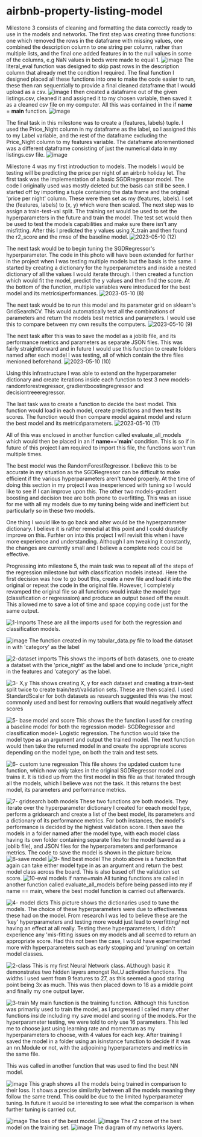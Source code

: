 # airbnb-property-listing-model

Milestone 3 consists of cleaning and formatting the data correctly ready to use in the models and networks. The first step was creating three functions: one which removed the rows in the dataframe with missing values, one combined the description column to one string per column, rather than multiple lists, and the final one added features in to the null values in some of the columns, e.g NaN values in beds were made to equal 1.
![image](https://user-images.githubusercontent.com/116648304/231770992-735e4fa1-6f0c-4e99-98fc-63d969aec74e.png)
The literal_eval function was designed to skip past rows in the description column that already met the condtion I required. 
The final function I designed placed all these functions into one to make the code easier to run, these then ran sequentially to provide a final cleaned dataframe that I would upload as a csv. 
![image](https://user-images.githubusercontent.com/116648304/231771695-57cc8e4f-3c05-4b03-8749-46ae57d399b4.png)
I then created a dataframe out of the given listings.csv, cleaned it and assigned it to my chosen variable, then saved it as a cleaned csv file on my computer. All this was contained in the if __name__ = __main__ function.
![image](https://user-images.githubusercontent.com/116648304/231772186-b2986b5c-9524-41e4-9115-37a4211e4093.png)

The final task in this milestone was to create a (features, labels) tuple. I used the Price_Night column in my dataframe as the label, so I assigned this to my Label variable, and the rest of the dataframe excluding the Price_Night column to my features variable. The dataframe aforementioned was a different dataframe consisting of just the numerical data in my listings.csv file.
![image](https://user-images.githubusercontent.com/116648304/231773140-27f87258-89f8-4c0b-bf1f-f915bd03b694.png)

Milestone 4 was my first introduction to models. The models I would be testing will be predicting the price per night of an airbnb holiday let. The first task was the implementation of a basic SGDRregressor model. The code I originally used was mostly deleted but the basis can still be seen. I started off by importing a tuple containing the data frame and the original 'price per night' column. These were then set as my (features, labels). I set the (features, labels) to (x, y) which were then scaled. The next step was to assign a train-test-val split. The training set would be used to set the hyperparameters in the future and train the model. The test set would then be used to test the models capabilities and make sure there isn't any misfitting. After this I predicted the y values using X_train and then found the r2_score and the rmse of the baseline model.
![2023-05-10 (12)](https://github.com/OllieMountier/airbnb-property-listing-model/assets/116648304/5d0e9b79-4983-41b5-bcaa-47d1f836b2f4)

The next task would be to begin tuning the SGDRegressor's hyperparameter. The code in this photo will have been extended for further in the project when I was testing multiple models but the basis is the same. I started by creating a dictionary for the hyperparameters and inside a nested dictionary of all the values I would iterate through. I then created a function which would fit the model, predict the y values and then find the score. At the bottom of the function, multiple variables were introduced for the best model and its metrics\performances. 
![2023-05-10 (8)](https://github.com/OllieMountier/airbnb-property-listing-model/assets/116648304/697b4c17-de7c-492c-a01b-27a8c0f4484e)

The next task would be to run this model and its parameter grid on sklearn's GridSearchCV. This would automatically test all the combinations of parameters and return the models best metrics and parameters. I would use this to compare between my own results the computers. 
![2023-05-10 (9)](https://github.com/OllieMountier/airbnb-property-listing-model/assets/116648304/1f3c8bba-1443-476c-99e0-23e8fcf37313)

The next task after this was to save the model as a joblib file, and its performance metrics and parameters as separate JSON files. This was fairly straightforward and in future I would use this function to create folders named after each model I was testing, all of which contain the thre files menioned beforehand.
![2023-05-10 (10)](https://github.com/OllieMountier/airbnb-property-listing-model/assets/116648304/b94cd2a3-ccb7-4290-b37d-b951a04ab313)

Using this infrastructure I was able to extend on the hyperparameter dictionary and create iterations inside each function to test 3 new models-randomforestregressor, gradientboostingregressor and decisiontreeeregressor. 

The last task was to create a function to decide the best model. This function would load in each model, create predictions and then test its scores. The function would then compare model against model and return the best model and its metrics\parameters.
![2023-05-10 (11)](https://github.com/OllieMountier/airbnb-property-listing-model/assets/116648304/482a0096-18d3-4fa2-90d5-fa1c48664dab)

All of this was enclosed in another function called evaluate_all_models which would then be placed in an if __name__=='__main__' condition. This is so if in future of this project I am required to import this file, the functions won't run multiple times.

The best model was the RandomForestRegressor. I believe this to be accurate in my situation as the SGDRegressor can be difficult to make efficient if the various hyperparameters aren't tuned properly. At the time of doing this section in my project I was inexperienced with tuning so I would like to see if I can improve upon this. The other two models-gradient boosting and decision tree are both prone to overfitting. This was an issue for me with all my models due to my tuning being wide and inefficient but particularly so in these two models. 

One thing I would like to go back and alter would be the hyperparameter dictionary. I believe it is rather remedial at this point and I could drasticlly improve on this. Furhter on into this project I will revisit this when i have more experience and understanding. Although I am tweaking it constantly, the changes are currently small and I believe a complete redo could be effective.

Progressing into milestone 5, the main task was to repeat all of the steps of the regression milestone but with classification models instead. Here the first decision was how to go bout this, create a new file and load it into the original or repeat the code in the original file. However, I completely revamped the original file so all functions would intake the model type (classification or regresssion) and produce an output based off the result. This allowed me to save a lot of time and space copying code just for the same output. 

![1-Imports](https://github.com/OllieMountier/airbnb-property-listing-model/assets/116648304/8c205899-4889-417e-bcfd-893814b65b8e)
These are all the imports used for both the regression and classification models.

![image](https://github.com/OllieMountier/airbnb-property-listing-model/assets/116648304/96e894b8-e332-47b0-a307-971ffec40541)
The function created in my tabular_data.py file to load the dataset in with 'category' as the label

![2-dataset imports](https://github.com/OllieMountier/airbnb-property-listing-model/assets/116648304/bc7e6e21-c7d9-450b-89c4-3730515a62a3)
This shows the imports of both datasets, one to create a datatset with the 'price_night' as the label and one to include 'price_night in the features and 'category' as the label.

![3- X,y](https://github.com/OllieMountier/airbnb-property-listing-model/assets/116648304/15eb5af6-2ac5-42a4-ac38-d1743a31397f)
This shows creating X, y for each dataset and creating a train-test split twice to create train/test/validation sets. These are then scaled. I used StandardScaler for both datasets as research suggested this was the most commonly used and best for removing outliers that would negatively affect scores

![5- base model and score](https://github.com/OllieMountier/airbnb-property-listing-model/assets/116648304/a670be0c-0794-4e33-b6e6-f9291c9a3030)
This shows the the function I used for creating a baseline model for both the regression model- SGDRegressor and classification model- Logistic regression. The function would take the model type as an argument and output the trained model. The next function would then take the returned model in and create the appropriate scores depending on the model type, on both the train and test sets.

![6- custom tune regression](https://github.com/OllieMountier/airbnb-property-listing-model/assets/116648304/9e571915-ad59-4496-af21-65cb13033d13)
This file shows the updated custom tune function, which now only takes in the original SGDRegressor model and trains it. It is tidied up from the first model in this file as that iterated through all the models, which I believe was not the task. It this returns the best model, its parameters and performance metrics.

![7- gridsearch both models](https://github.com/OllieMountier/airbnb-property-listing-model/assets/116648304/d8618875-be7b-4233-b690-4adc483f52ca)
These two functions are both models. They iterate over the hyperparameter dictionary I created for eeach model type, perform a gridsearch and create a list of the best model, its parameters and a dictionary of its performance metrics. For both instances, the model's performance is decided by the highest validation score. I then save the models in a folder named after the model type, with each model class having its own folder containing separate files for the model (saved as a joblib file), and JSON files for the hyperparameters and performance metrics. The code to save the model is shown in the picture below.
![8-save model](https://github.com/OllieMountier/airbnb-property-listing-model/assets/116648304/ec229402-0c8a-4645-bdc1-5fdeb779b8fd)
![9- find best model](https://github.com/OllieMountier/airbnb-property-listing-model/assets/116648304/55dd0b4a-4dbe-4d7e-b272-56ab00ef1f67)
The photo above is a function that again can take either model type in as an argument and return the best model class across the board. This is also based off the validation set score.
![10-eval models if name=main](https://github.com/OllieMountier/airbnb-property-listing-model/assets/116648304/4d42ae48-50fc-4ab3-8b5a-327717afe70f)
All tuning functions are called in another function called evaluate_all_models before being passed into my if name == main, where the best model function is carried out afterwards.

![4- model dicts](https://github.com/OllieMountier/airbnb-property-listing-model/assets/116648304/8679aa61-0567-4c0a-898e-ba74eaa76c93)
This picture shows the dictionaries used to tune the models. The choice of these hyperparameters were due to effectiveness these had on the model. From research I was led to believe these are the 'key' hyperparameters and testing more would just lead to overfitting/ not having an effect at all really. Testing these hyperparameters, I didn't experience any 'mis-fitting issues on my models and all seemed to return an appropriate score. Had this not been the case, I would have experimented more with hyperparameters such as early stopping and 'pruning' on certain model classes.

![2-class](https://github.com/OllieMountier/airbnb-property-listing-model/assets/116648304/0c296451-0f0a-4778-87f8-64cdec49829c)
This is my first Neural Network class. ALthough basic it demonstrates two hidden layers amongst ReLU activation functions. The widths I used went from 9 features to 27, as this seemed a good staring point being 3x as much. This was then placed down to 18 as a middle point and finally my one output layer. 

![3-train](https://github.com/OllieMountier/airbnb-property-listing-model/assets/116648304/335eb98e-63e5-4897-b0c1-63f56fa375a8)
My main function is the training function. Although this function was primarily used to train the model, as I progressed I called many other functions inside including my save model and scoring of the models. For the hyperparameter testing, we were told to only use 16 parameters. This led me to choose just using learning rate and momentum as my hyperparameters to choose, with 4 values for each key. After training I saved the model in a folder using an isinstance function to decide if it was an nn.Module or not, with the adjooining hyperparameters and metrics in the same file.

This was called in another function that was used to find the best NN model.

![image](https://github.com/OllieMountier/airbnb-property-listing-model/assets/116648304/c353d224-2b5b-48d2-9f95-8db7bdeff834)
This graph shows all the models being trained in comparison to their loss. It shows a precise similarity between all the models meaning they follow the same trend. This could be due to the limited hyperparameter tuning. In future it would be interesting to see what the comparison is when further tuning is carried out.

![image](https://github.com/OllieMountier/airbnb-property-listing-model/assets/116648304/8666eb31-adb3-4be5-af3c-ee7a18443ff0)
The loss of the best model.
![image](https://github.com/OllieMountier/airbnb-property-listing-model/assets/116648304/ef79fb47-ec74-482a-a7a1-66a4bb48821b)
The r2 score of the best model on the training set.
![image](https://github.com/OllieMountier/airbnb-property-listing-model/assets/116648304/6abff748-021d-47e6-941b-5ad0877db1e5)
The diagram of my networks layers.
